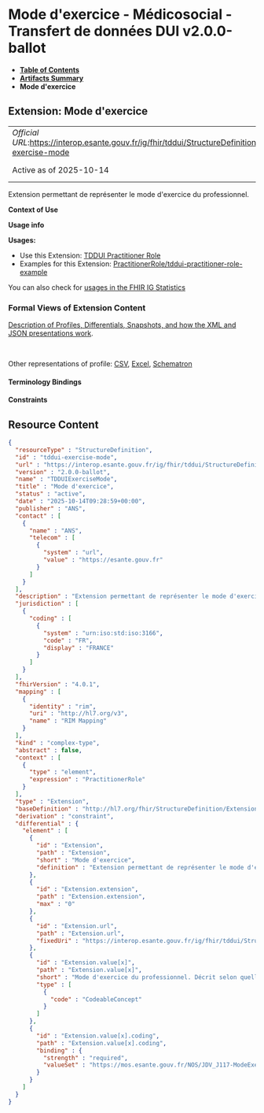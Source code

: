 # Mode d'exercice - Médicosocial - Transfert de données DUI v2.0.0-ballot

* [**Table of Contents**](toc.md)
* [**Artifacts Summary**](artifacts.md)
* **Mode d'exercice**

## Extension: Mode d'exercice 

| | |
| :--- | :--- |
| *Official URL*:https://interop.esante.gouv.fr/ig/fhir/tddui/StructureDefinition/tddui-exercise-mode | *Version*:2.0.0-ballot |
| Active as of 2025-10-14 | *Computable Name*:TDDUIExerciseMode |

Extension permettant de représenter le mode d'exercice du professionnel.

**Context of Use**

**Usage info**

**Usages:**

* Use this Extension: [TDDUI Practitioner Role](StructureDefinition-tddui-practitioner-role.md)
* Examples for this Extension: [PractitionerRole/tddui-practitioner-role-example](PractitionerRole-tddui-practitioner-role-example.md)

You can also check for [usages in the FHIR IG Statistics](https://packages2.fhir.org/xig/ans.fhir.fr.tddui|current/StructureDefinition/tddui-exercise-mode)

### Formal Views of Extension Content

 [Description of Profiles, Differentials, Snapshots, and how the XML and JSON presentations work](http://build.fhir.org/ig/FHIR/ig-guidance/readingIgs.html#structure-definitions). 

 

Other representations of profile: [CSV](StructureDefinition-tddui-exercise-mode.csv), [Excel](StructureDefinition-tddui-exercise-mode.xlsx), [Schematron](StructureDefinition-tddui-exercise-mode.sch) 

#### Terminology Bindings

#### Constraints



## Resource Content

```json
{
  "resourceType" : "StructureDefinition",
  "id" : "tddui-exercise-mode",
  "url" : "https://interop.esante.gouv.fr/ig/fhir/tddui/StructureDefinition/tddui-exercise-mode",
  "version" : "2.0.0-ballot",
  "name" : "TDDUIExerciseMode",
  "title" : "Mode d'exercice",
  "status" : "active",
  "date" : "2025-10-14T09:28:59+00:00",
  "publisher" : "ANS",
  "contact" : [
    {
      "name" : "ANS",
      "telecom" : [
        {
          "system" : "url",
          "value" : "https://esante.gouv.fr"
        }
      ]
    }
  ],
  "description" : "Extension permettant de représenter le mode d'exercice du professionnel.",
  "jurisdiction" : [
    {
      "coding" : [
        {
          "system" : "urn:iso:std:iso:3166",
          "code" : "FR",
          "display" : "FRANCE"
        }
      ]
    }
  ],
  "fhirVersion" : "4.0.1",
  "mapping" : [
    {
      "identity" : "rim",
      "uri" : "http://hl7.org/v3",
      "name" : "RIM Mapping"
    }
  ],
  "kind" : "complex-type",
  "abstract" : false,
  "context" : [
    {
      "type" : "element",
      "expression" : "PractitionerRole"
    }
  ],
  "type" : "Extension",
  "baseDefinition" : "http://hl7.org/fhir/StructureDefinition/Extension",
  "derivation" : "constraint",
  "differential" : {
    "element" : [
      {
        "id" : "Extension",
        "path" : "Extension",
        "short" : "Mode d'exercice",
        "definition" : "Extension permettant de représenter le mode d'exercice du professionnel."
      },
      {
        "id" : "Extension.extension",
        "path" : "Extension.extension",
        "max" : "0"
      },
      {
        "id" : "Extension.url",
        "path" : "Extension.url",
        "fixedUri" : "https://interop.esante.gouv.fr/ig/fhir/tddui/StructureDefinition/tddui-exercise-mode"
      },
      {
        "id" : "Extension.value[x]",
        "path" : "Extension.value[x]",
        "short" : "Mode d'exercice du professionnel. Décrit selon quelle modalité est exercée l'activité du professionnel par rapport à son établissement de rattachement.",
        "type" : [
          {
            "code" : "CodeableConcept"
          }
        ]
      },
      {
        "id" : "Extension.value[x].coding",
        "path" : "Extension.value[x].coding",
        "binding" : {
          "strength" : "required",
          "valueSet" : "https://mos.esante.gouv.fr/NOS/JDV_J117-ModeExercice-ENREG/FHIR/JDV-J117-ModeExercice-ENREG"
        }
      }
    ]
  }
}

```
